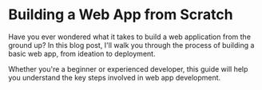 # Building a Web App from Scratch

Have you ever wondered what it takes to build a web application from the ground up? In this blog post, I'll walk you through the process of building a basic web app, from ideation to deployment.

Whether you're a beginner or experienced developer, this guide will help you understand the key steps involved in web app development.

